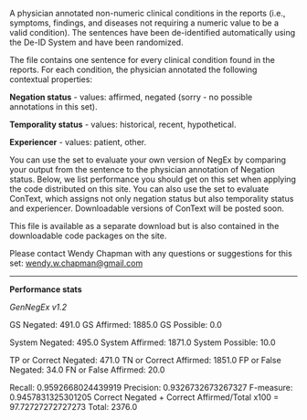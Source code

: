 A physician annotated non-numeric clinical conditions in the reports (i.e., symptoms, findings, and diseases not requiring a numeric value to be a valid condition). The sentences have been de-identified automatically using the De-ID System and have been randomized.

The file contains one sentence for every clinical condition found in the reports. For each condition, the physician annotated the following contextual properties:

**Negation status** - values: affirmed, negated (sorry - no possible annotations in this set).

**Temporality status** - values: historical, recent, hypothetical.

**Experiencer** - values: patient, other.

You can use the set to evaluate your own version of NegEx by comparing your output from the sentence to the physician annotation of Negation status. Below, we list performance you should get on this set when applying the code distributed on this site. You can also use the set to evaluate ConText, which assigns not only negation status but also temporality status and experiencer. Downloadable versions of ConText will be posted soon.

This file is available as a separate download but is also contained in the downloadable code packages on the site.

Please contact Wendy Chapman with any questions or suggestions for this set: wendy.w.chapman@gmail.com


---

**Performance stats**

_GenNegEx v1.2_

GS Negated: 491.0
GS Affirmed: 1885.0
GS Possible: 0.0

System Negated: 495.0
System Affirmed: 1871.0
System Possible: 10.0

TP or Correct Negated: 471.0
TN or Correct Affirmed: 1851.0
FP or False Negated: 34.0
FN or False Affirmed: 20.0

Recall: 0.9592668024439919
Precision: 0.9326732673267327
F-measure: 0.9457831325301205
Correct Negated + Correct Affirmed/Total x100 = 97.72727272727273
Total: 2376.0